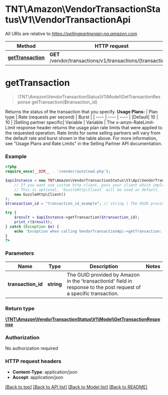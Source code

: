 # TNT\Amazon\VendorTransactionStatus\V1\VendorTransactionApi

All URIs are relative to *https://sellingpartnerapi-na.amazon.com*

Method | HTTP request | Description
------------- | ------------- | -------------
[**getTransaction**](VendorTransactionApi.md#getTransaction) | **GET** /vendor/transactions/v1/transactions/{transactionId} | 


# **getTransaction**
> \TNT\Amazon\VendorTransactionStatus\V1\Model\GetTransactionResponse getTransaction($transaction_id)



Returns the status of the transaction that you specify.  **Usage Plans:**  | Plan type | Rate (requests per second) | Burst | | ---- | ---- | ---- | |Default| 10 | 10 | |Selling partner specific| Variable | Variable |  The x-amzn-RateLimit-Limit response header returns the usage plan rate limits that were applied to the requested operation. Rate limits for some selling partners will vary from the default rate and burst shown in the table above. For more information, see \"Usage Plans and Rate Limits\" in the Selling Partner API documentation.

### Example
```php
<?php
require_once(__DIR__ . '/vendor/autoload.php');

$apiInstance = new TNT\Amazon\VendorTransactionStatus\V1\Api\VendorTransactionApi(
    // If you want use custom http client, pass your client which implements `GuzzleHttp\ClientInterface`.
    // This is optional, `GuzzleHttp\Client` will be used as default.
    new GuzzleHttp\Client()
);
$transaction_id = "transaction_id_example"; // string | The GUID provided by Amazon in the 'transactionId' field in response to the post request of a specific transaction.

try {
    $result = $apiInstance->getTransaction($transaction_id);
    print_r($result);
} catch (Exception $e) {
    echo 'Exception when calling VendorTransactionApi->getTransaction: ', $e->getMessage(), PHP_EOL;
}
?>
```

### Parameters

Name | Type | Description  | Notes
------------- | ------------- | ------------- | -------------
 **transaction_id** | **string**| The GUID provided by Amazon in the &#39;transactionId&#39; field in response to the post request of a specific transaction. |

### Return type

[**\TNT\Amazon\VendorTransactionStatus\V1\Model\GetTransactionResponse**](../Model/GetTransactionResponse.md)

### Authorization

No authorization required

### HTTP request headers

 - **Content-Type**: application/json
 - **Accept**: application/json

[[Back to top]](#) [[Back to API list]](../../README.md#documentation-for-api-endpoints) [[Back to Model list]](../../README.md#documentation-for-models) [[Back to README]](../../README.md)

